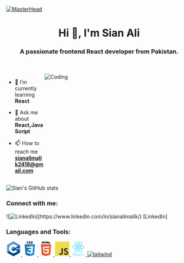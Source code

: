 [<img src="https://img.freepik.com/premium-vector/colorful-banner-with-hands-working-computer-different-electronic-gadgets-devices-symbols-programming-software-development-program-coding_198278-4192.jpg?w=996" alt="MasterHead" style="width:auto; max-height:200px; display:block; margin:auto;">](https://example.com/)


<h1 align="center">Hi 👋, I'm Sian Ali</h1>
<h3 align="center" >A passionate frontend React developer from Pakistan.</h3>

<br><br>
<img align="right" alt="Coding"  width="400"  height="300" src="https://media3.giphy.com/media/bGgsc5mWoryfgKBx1u/200w.gif?cid=6c09b952afhuc57snn7iiph0qj6r1f1z7pwqp09pvophiuvs&ep=v1_gifs_search&rid=200w.gif&ct=g">




- 🌱 I’m currently learning **React**

- 💬 Ask me about **React,JavaScript**

- 📫 How to reach me **sianalimalik2418@gmail.com**

![Sian's GitHub stats](https://github-readme-stats.vercel.app/api?username=SianAliMalik2418&show_icons=true&theme=radical)

<h3 align="left">Connect with me:</h3>
![<img src="https://upload.wikimedia.org/wikipedia/commons/thumb/c/ca/LinkedIn_logo_initials.png/768px-LinkedIn_logo_initials.png" alt="LinkedIn" width="20" height="20">](https://www.linkedin.com/in/sianalimalik/) [LinkedIn]

<p align="left">
</p>

<h3 align="left">Languages and Tools:</h3>
<p align="left"> <a href="https://www.w3schools.com/cpp/" target="_blank" rel="noreferrer"> <img src="https://raw.githubusercontent.com/devicons/devicon/master/icons/cplusplus/cplusplus-original.svg" alt="cplusplus" width="40" height="40"/> </a> <a href="https://www.w3schools.com/css/" target="_blank" rel="noreferrer"> <img src="https://raw.githubusercontent.com/devicons/devicon/master/icons/css3/css3-original-wordmark.svg" alt="css3" width="40" height="40"/> </a> <a href="https://www.w3.org/html/" target="_blank" rel="noreferrer"> <img src="https://raw.githubusercontent.com/devicons/devicon/master/icons/html5/html5-original-wordmark.svg" alt="html5" width="40" height="40"/> </a> <a href="https://developer.mozilla.org/en-US/docs/Web/JavaScript" target="_blank" rel="noreferrer"> <img src="https://raw.githubusercontent.com/devicons/devicon/master/icons/javascript/javascript-original.svg" alt="javascript" width="40" height="40"/> </a> <a href="https://reactjs.org/" target="_blank" rel="noreferrer"> <img src="https://raw.githubusercontent.com/devicons/devicon/master/icons/react/react-original-wordmark.svg" alt="react" width="40" height="40"/> </a> <a href="https://tailwindcss.com/" target="_blank" rel="noreferrer"> <img src="https://www.vectorlogo.zone/logos/tailwindcss/tailwindcss-icon.svg" alt="tailwind" width="40" height="40"/> </a> </p>
